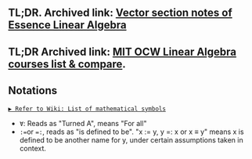 ## TL;DR. Archived link: [Vector section notes of Essence Linear Algebra](https://github.com/solomonxie/solomonxie.github.io/issues/21#issuecomment-379985082)

## TL;DR Archived link: [MIT OCW Linear Algebra courses list & compare](https://github.com/solomonxie/solomonxie.github.io/issues/21#issuecomment-380001327).


## Notations

[`▶ Refer to Wiki: List of mathematical symbols`](https://www.wikiwand.com/en/List_of_mathematical_symbols)

- `Ɐ`: Reads as "Turned A", means "For all"
- `:=`or `=:`, reads as "is defined to be". "x := y, y =: x or x ≡ y" means x is defined to be another name for y, under certain assumptions taken in context.